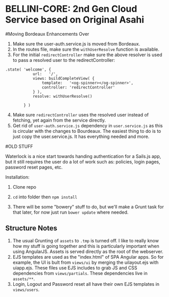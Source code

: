 # BELLINI-CORE: 2nd Gen Cloud Service based on Original Asahi





#Moving Bordeaux Enhancements Over
1. Make sure the user-auth.service.js is moved from Bordeaux.
2. In the routes file, make sure the `withUserResolve` function is available.
3. For the initial `redirectController` make sure the above resolver is used to pass a resolved user to the redirectController:
```$xslt
.state( 'welcome', {
            url:   '/',
            views: buildCompleteView( {
                template:   '<og-spinner></og-spinner>',
                controller: 'redirectController'
            } ),
            resolve: withUserResolve()

        } )
```
4. Make sure `redirectController` uses the resolved user instead of fetching, yet again from the service directly.
5. Get rid of `user-auth.service.js` dependency in `user.service.js` as this is circular with the changes to Bourdeaux.
The easiest thing to do is to just copy the user.service.js. It has everything needed and more.


#OLD STUFF

Waterlock is a nice start towards handing authentication for a Sails.js app, but it still requires the user do a lot
of work such as: policies, login pages, password reset pages, etc.

Installation:

1. Clone repo

2. `cd` into folder then `npm install`

3. There will be some "bowery" stuff to do, but we'll make a Grunt task for that later, for now just run `bower update`
where needed.


Structure Notes
---------------

1. The usual Grunting of `assets` to `.tmp` is turned off. I like to really know how my stuff is going together and this
   is particularly important when using AngularJS. Assets is served directly as the root of the webserver.
   <br>
2. EJS templates are used as the "index.html" of SPA Angular apps. So for example, the UI is bult from `views/ui` by
    merging the uilayout.ejs with uiapp.ejs. These files use EJS includes to grab JS and CSS dependencies from `views/partials`.
    These dependencies live in `assets/**`. 
    <br>
3. Login, Logout and Password reset all have their own EJS templates in `views/users`.
    <br>

